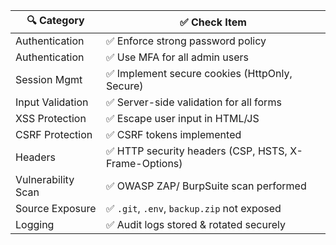 | 🔍 Category        | ✅ Check Item                                         |
| ------------------ | ----------------------------------------------------   |
| Authentication     | ✅ Enforce strong password policy                     |
| Authentication     | ✅ Use MFA for all admin users                        |
| Session Mgmt       | ✅ Implement secure cookies (HttpOnly, Secure)        |
| Input Validation   | ✅ Server-side validation for all forms               |
| XSS Protection     | ✅ Escape user input in HTML/JS                       |
| CSRF Protection    | ✅ CSRF tokens implemented                            |
| Headers            | ✅ HTTP security headers (CSP, HSTS, X-Frame-Options) |
| Vulnerability Scan | ✅ OWASP ZAP/ BurpSuite scan performed                |
| Source Exposure    | ✅ `.git`, `.env`, `backup.zip` not exposed           |
| Logging            | ✅ Audit logs stored & rotated securely               |
